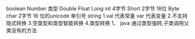 boolean
Number 类型
    Double
    Float
    Long
    int    4字节
    Short  2字节 16位
    Byte
char 2字节 16 位的unicode 单引号
string
1.val 代表常量
  var 代表变量
2.不支持隐式转换
3.空类型和类型智能转换
4.类型转换
    1、 java 通过类型强转,子类调用父类没有的方法